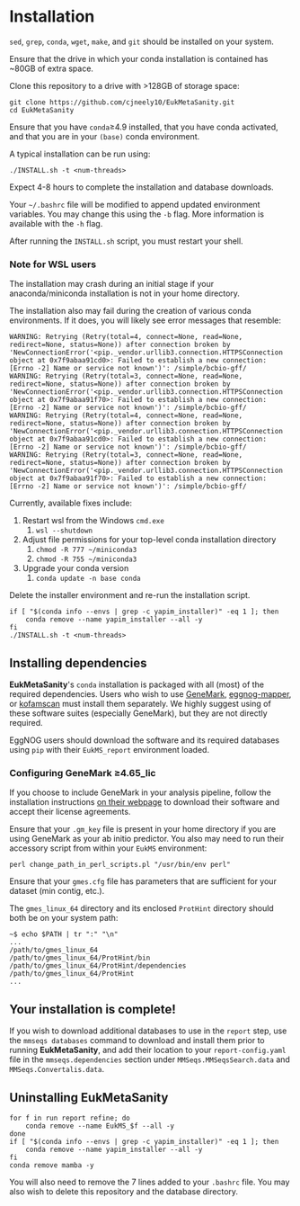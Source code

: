 # Installation

`sed`, `grep`, `conda`, `wget`, `make`, and `git` should be installed on your system.

Ensure that the drive in which your conda installation is contained has ~80GB of extra space.

Clone this repository to a drive with >128GB of storage space:

```
git clone https://github.com/cjneely10/EukMetaSanity.git
cd EukMetaSanity
```

Ensure that you have `conda`&ge;4.9 installed, that you have conda activated, and that you are in your `(base)` conda environment.


A typical installation can be run using:

```shell
./INSTALL.sh -t <num-threads>
```

Expect 4-8 hours to complete the installation and database downloads.

Your `~/.bashrc` file will be modified to append updated environment variables. You may change this using the `-b` flag.
More information is available with the `-h` flag.

After running the `INSTALL.sh` script, you must restart your shell.


### Note for WSL users

The installation may crash during an initial stage if your anaconda/miniconda installation is not in your home directory. 

The installation also may fail during the creation of various conda environments. 
If it does, you will likely see error messages that resemble:

```text
WARNING: Retrying (Retry(total=4, connect=None, read=None, redirect=None, status=None)) after connection broken by 'NewConnectionError('<pip._vendor.urllib3.connection.HTTPSConnection object at 0x7f9abaa91cd0>: Failed to establish a new connection: [Errno -2] Name or service not known')': /simple/bcbio-gff/
WARNING: Retrying (Retry(total=3, connect=None, read=None, redirect=None, status=None)) after connection broken by 'NewConnectionError('<pip._vendor.urllib3.connection.HTTPSConnection object at 0x7f9abaa91f70>: Failed to establish a new connection: [Errno -2] Name or service not known')': /simple/bcbio-gff/
WARNING: Retrying (Retry(total=4, connect=None, read=None, redirect=None, status=None)) after connection broken by 'NewConnectionError('<pip._vendor.urllib3.connection.HTTPSConnection object at 0x7f9abaa91cd0>: Failed to establish a new connection: [Errno -2] Name or service not known')': /simple/bcbio-gff/
WARNING: Retrying (Retry(total=3, connect=None, read=None, redirect=None, status=None)) after connection broken by 'NewConnectionError('<pip._vendor.urllib3.connection.HTTPSConnection object at 0x7f9abaa91f70>: Failed to establish a new connection: [Errno -2] Name or service not known')': /simple/bcbio-gff/
```

Currently, available fixes include:

1. Restart wsl from the Windows `cmd.exe`
   1. `wsl --shutdown`
2. Adjust file permissions for your top-level conda installation directory
   1. `chmod -R 777 ~/miniconda3`
   2. `chmod -R 755 ~/miniconda3`
3. Upgrade your conda version
   1. `conda update -n base conda`

Delete the installer environment and re-run the installation script.

```shell
if [ "$(conda info --envs | grep -c yapim_installer)" -eq 1 ]; then
    conda remove --name yapim_installer --all -y
fi
./INSTALL.sh -t <num-threads>
```

## Installing dependencies

**EukMetaSanity**'s `conda` installation is packaged with all (most) of the required dependencies.
Users who wish to use [GeneMark](http://topaz.gatech.edu/GeneMark/license_download.cgi), 
[eggnog-mapper](https://github.com/eggnogdb/eggnog-mapper), or [kofamscan](https://www.genome.jp/tools/kofamkoala/) 
must install them separately. We highly suggest using of these software suites (especially GeneMark), 
but they are not directly required.

EggNOG users should download the software and its required databases using `pip` with their `EukMS_report` environment loaded.

### Configuring GeneMark &ge;4.65_lic

If you choose to include GeneMark in your analysis pipeline, follow the installation instructions [on their webpage](http://topaz.gatech.edu/GeneMark/license_download.cgi) to download their software and accept their license agreements.

Ensure that your `.gm_key` file is present in your home directory if you are using GeneMark as your ab initio predictor. 
You also may need to run their accessory script from within your `EukMS` environment:

```
perl change_path_in_perl_scripts.pl "/usr/bin/env perl"
```

Ensure that your `gmes.cfg` file has parameters that are sufficient for your dataset (min contig, etc.).

The `gmes_linux_64` directory and its enclosed `ProtHint` directory should both be on your system path:

```shell
~$ echo $PATH | tr ":" "\n"
...
/path/to/gmes_linux_64
/path/to/gmes_linux_64/ProtHint/bin
/path/to/gmes_linux_64/ProtHint/dependencies
/path/to/gmes_linux_64/ProtHint
...
```

## **Your installation is complete!**
 
If you wish to download additional databases to use in the `report` step, use the 
`mmseqs databases` command to download and install them prior to running **EukMetaSanity**, and add their location to your 
`report-config.yaml` file in the `mmseqs.dependencies` section under `MMSeqs.MMSeqsSearch.data` and 
`MMSeqs.Convertalis.data`.


## Uninstalling EukMetaSanity

```
for f in run report refine; do
    conda remove --name EukMS_$f --all -y
done
if [ "$(conda info --envs | grep -c yapim_installer)" -eq 1 ]; then
    conda remove --name yapim_installer --all -y
fi
conda remove mamba -y
```

You will also need to remove the 7 lines added to your `.bashrc` file. You may also wish to delete this repository and the database directory.
